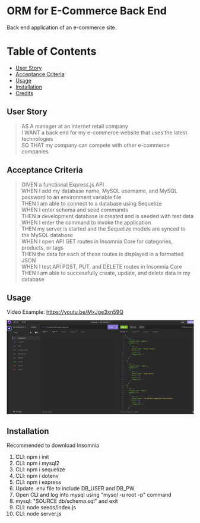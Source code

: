 # ORM for E-Commerce Back End
Back end application of an e-commerce site.

# Table of Contents
* [User Story](#userstory)
* [Acceptance Criteria](#acceptancecriteria)
* [Usage](#usage)
* [Installation](#installation)
* [Credits](#credits)

## User Story
> AS A manager at an internet retail company <br>
> I WANT a back end for my e-commerce website that uses the latest technologies <br>
> SO THAT my company can compete with other e-commerce companies <br>

## Acceptance Criteria
> GIVEN a functional Express.js API <br>
> WHEN I add my database name, MySQL username, and MySQL password to an environment variable file <br>
> THEN I am able to connect to a database using Sequelize <br>
> WHEN I enter schema and seed commands <br>
> THEN a development database is created and is seeded with test data <br>
> WHEN I enter the command to invoke the application <br>
> THEN my server is started and the Sequelize models are synced to the MySQL database <br>
> WHEN I open API GET routes in Insomnia Core for categories, products, or tags <br>
> THEN the data for each of these routes is displayed in a formatted JSON <br>
> WHEN I test API POST, PUT, and DELETE routes in Insomnia Core <br>
> THEN I am able to successfully create, update, and delete data in my database <br>

## Usage

Video Example: https://youtu.be/MxJge3xn59Q <br>

![screenshot](./Img/screenshot.JPG)

## Installation
Recommended to download Insomnia <br>

1. CLI: npm i init
2. CLI: npm i mysql2
3. CLI: npm i sequelize
4. CLI: npm i dotenv
5. CLI: npm i express
6. Update .env file to include DB_USER and DB_PW
7. Open CLI and log into mysql using "mysql -u root -p" command
8. mysql: "SOURCE db/schema.sql" and exit
9. CLI: node seeds/index.js
10. CLI: node server.js

